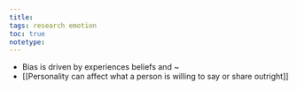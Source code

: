 ```yaml
---
title: 
tags: research emotion
toc: true
notetype: 
---
```


- Bias is driven by experiences beliefs and ~
- [[Personality can affect what a person is willing to say or share outright]]

